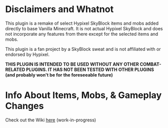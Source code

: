 # Disclaimers and Whatnot
This plugin is a remake of select Hypixel SkyBlock items and mobs added directly to base Vanilla Minecraft.  It is not actual Hypixel SkyBlock and does not incorporate any features from there except for the selected items and mobs.

This plugin is a fan project by a SkyBlock sweat and is not affiliated with or endorsed by Hypixel.

**THIS PLUGIN IS INTENDED TO BE USED WITHOUT ANY OTHER COMBAT-RELATED PLUGINS.  IT HAS NOT BEEN TESTED WITH OTHER PLUGINS (and probably won't be for the foreseeable future)**


# Info About Items, Mobs, & Gameplay Changes
Check out the Wiki [here](https://github.com/Poseidon-I/HypixelSBInVanillaMC/wiki) (work-in-progress)
